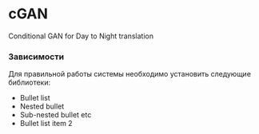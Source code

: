 # cGAN
Conditional GAN for Day to Night translation

 ### Зависимости ###
Для правильной работы системы необходимо установить следующие библиотеки:

* Bullet list
* Nested bullet
 * Sub-nested bullet etc
 * Bullet list item 2
